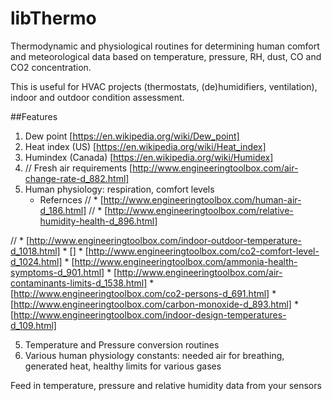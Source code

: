 # libThermo
Thermodynamic and physiological routines for determining human comfort and meteorological data based on temperature, pressure, RH, dust, CO and CO2 concentration.

This is useful for HVAC projects (thermostats, (de)humidifiers, ventilation), indoor and outdoor condition assessment.

##Features

 1. Dew point [https://en.wikipedia.org/wiki/Dew_point]
 2. Heat index (US) [https://en.wikipedia.org/wiki/Heat_index]
 3. Humindex (Canada) [https://en.wikipedia.org/wiki/Humidex]
 4. // Fresh air requirements [http://www.engineeringtoolbox.com/air-change-rate-d_882.html]	
 6. Human physiology: respiration, comfort levels  
	* Refernces 
//		* [http://www.engineeringtoolbox.com/human-air-d_186.html]
//		* [http://www.engineeringtoolbox.com/relative-humidity-health-d_896.html]

//		* [http://www.engineeringtoolbox.com/indoor-outdoor-temperature-d_1018.html]
		* []
		* [http://www.engineeringtoolbox.com/co2-comfort-level-d_1024.html]
		* [http://www.engineeringtoolbox.com/ammonia-health-symptoms-d_901.html]
		* [http://www.engineeringtoolbox.com/air-contaminants-limits-d_1538.html]
		* [http://www.engineeringtoolbox.com/co2-persons-d_691.html]
		* [http://www.engineeringtoolbox.com/carbon-monoxide-d_893.html]
		* [http://www.engineeringtoolbox.com/indoor-design-temperatures-d_109.html]
		
 5. Temperature and Pressure conversion routines
 6. Various human physiology constants: needed air for breathing, generated heat, healthy limits for various gases 

Feed in temperature, pressure and relative humidity data from your sensors 